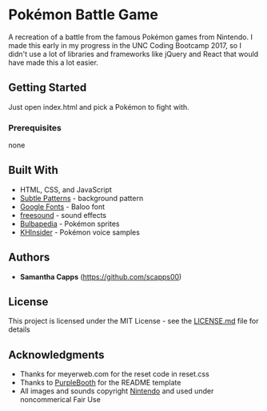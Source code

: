 # Pokémon Battle Game

A recreation of a battle from the famous Pokémon games from Nintendo. I made this early in my progress in the UNC Coding Bootcamp 2017, so I didn't use a lot of libraries and frameworks like jQuery and React that would have made this a lot easier.

## Getting Started

Just open index.html and pick a Pokémon to fight with.

### Prerequisites

none

## Built With

* HTML, CSS, and JavaScript
* [Subtle Patterns](https://www.toptal.com/designers/subtlepatterns/) - background pattern
* [Google Fonts](https://fonts.google.com/) - Baloo font
* [freesound](https://freesound.org/) - sound effects
* [Bulbapedia](https://bulbapedia.bulbagarden.net/wiki/Main_Page) - Pokémon sprites
* [KHInsider](https://downloads.khinsider.com/game-soundtracks/album/pokemon-gameboy-sound-collection) - Pokémon voice samples

## Authors

* **Samantha Capps** (https://github.com/scapps00)

## License

This project is licensed under the MIT License - see the [LICENSE.md](LICENSE.md) file for details

## Acknowledgments

* Thanks for meyerweb.com for the reset code in reset.css
* Thanks to [PurpleBooth](https://gist.github.com/PurpleBooth/109311bb0361f32d87a2) for the README template
* All images and sounds copyright [Nintendo](https://www.nintendo.com) and used under noncommerical Fair Use


